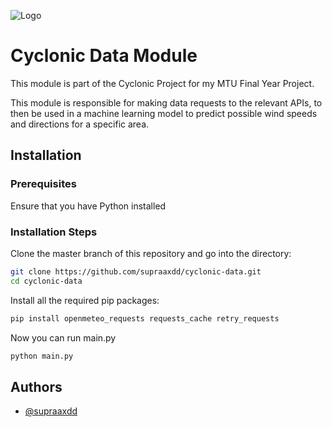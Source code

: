 ![Logo](https://github.com/supraaxdd/cyclonic-data/blob/requests/assets/Cyclonic_Logo.png?raw=true)

# Cyclonic Data Module
This module is part of the Cyclonic Project for my MTU Final Year Project.

This module is responsible for making data requests to the relevant APIs, to then be used in a machine learning model to predict possible wind speeds and directions for a specific area.


## Installation

### Prerequisites
Ensure that you have Python installed

### Installation Steps
Clone the master branch of this repository and go into the directory:

```bash
git clone https://github.com/supraaxdd/cyclonic-data.git
cd cyclonic-data
```

Install all the required pip packages:

```bash
pip install openmeteo_requests requests_cache retry_requests
```

Now you can run main.py

```bash
python main.py
```



## Authors

- [@supraaxdd](https://www.github.com/supraaxdd)

